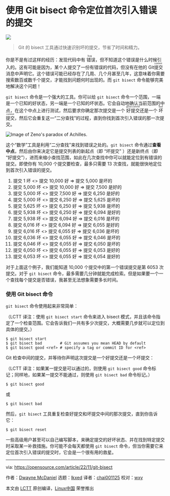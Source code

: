 [#]: subject: "Find bugs with the git bisect command"
[#]: via: "https://opensource.com/article/22/11/git-bisect"
[#]: author: "Dwayne McDaniel https://opensource.com/users/dwaynemcdaniel"
[#]: collector: "lkxed"
[#]: translator: "chai001125"
[#]: reviewer: "wxy"
[#]: publisher: "wxy"
[#]: url: "https://linux.cn/article-15310-1.html"

使用 Git bisect 命令定位首次引入错误的提交
======

![][0]

> Git 的 bisect 工具通过快速识别坏的提交，节省了时间和精力。

你是不是有过这样的经历：发现代码中有 <ruby>错误<rt> bug </rt></ruby>，但不知道这个错误是什么时候引入的。这有可能是因为，某个人提交了一份有错误的代码，但没有在他的 Git <ruby>提交<rt> commit </rt></ruby> 消息中声明它。这个错误可能已经存在了几周、几个月甚至几年，这意味着你需要搜索数百或数千个提交，才能找到问题何时出现的。而 `git bisect` 命令能够完美地解决这个问题！

`git bisect` 命令是一个强大的工具。你可以给 `git bisect` 命令一个范围，一端是一个已知的好状态，另一端是一个已知的坏状态。它会自动地确认当前范围的中点，在这个中点上进行测试，然后要求你确定那次提交是一个 <ruby>好提交<rt> good commit </rt></ruby> 还是一个 <ruby>坏提交<rt> bad commit </rt></ruby>，然后它会重复这一“二分查找”的过程，直到你找到首次引入错误的那一次提交。

![Image of Zeno's paradox of Achilles.][1]

这个“数学”工具是利用“二分查找”来找到错误之处的。`git bisect` 命令通过**查看中点**，然后由你来决定它是提交列表的新起点（即 “坏提交” ）还是新终点（即 “好提交”），进而来缩小查找范围，如此在几次查找中你可以就能定位到有错误的提交。即使你有 10,000 个提交要检查，最多只需要 13 次查找，就能很快地定位到首次引入错误的提交。

1. 提交 1 坏 <> 提交 10,000 好 => 提交 5,000 是坏的
2. 提交 5,000 坏 <> 提交 10,000 好 => 提交 7,500 是好的
3. 提交 5,000 坏 <> 提交 7,500 好 => 提交 6,250 是好的
4. 提交 5,000 坏 <> 提交 6,250 好 => 提交 5,625 是坏的
5. 提交 5,625 坏 <> 提交 6,250 好 => 提交 5,938 是坏的
6. 提交 5,938 坏 <> 提交 6,250 好 => 提交 6,094 是好的
7. 提交 5,938 坏 <> 提交 6,094 好 => 提交 6,016 是坏的
8. 提交 6,016 坏 <> 提交 6,094 好 => 提交 6,055 是好的
9. 提交 6,016 坏 <> 提交 6,055 好 => 提交 6,036 是坏的
10. 提交 6,036 坏 <> 提交 6,055 好 => 提交 6,046 是坏的
11. 提交 6,046 坏 <> 提交 6,055 好 => 提交 6,050 是坏的
12. 提交 6,050 坏 <> 提交 6,055 好 => 提交 6,053 是好的
13. 提交 6,053 坏 <> 提交 6,055 好 => 提交 6,054 是好的

对于上面这个例子，我们能知道 10,000 个提交中的第一个错误提交是第 6053 次提交。对于 `git bisect` 命令，最多需要几分钟就能完成检索。但是如果要一个一个查找每个提交是否错误，我甚至无法想象需要多长时间。

### 使用 Git bisect 命令

`git bisect` 命令使用起来非常简单：

（LCTT 译注：使用 `git bisect start` 命令来进入 bisect 模式，并且该命令指定了一个检查范围。它会告诉我们一共有多少次提交，大概需要几步就可以定位到具体的提交。）

```
$ git bisect start
$ git bisect bad        # Git assumes you mean HEAD by default
$ git bisect good <ref> # specify a tag or commit ID for <ref>
```

Git 检查中间的提交，并等待你声明这次提交是一个好提交还是一个坏提交：

（LCTT 译注：如果某一提交是可以通过的，则使用 `git bisect good` 命令标记；同样地，如果某一提交不能通过，则使用 `git bisect bad` 命令标记。）

```
$ git bisect good
```

或

```
$ git bisect bad
```

然后，`git bisect` 工具重复检查好提交和坏提交中间的那次提交，直到你告诉它：

```
$ git bisect reset
```

一些高级用户甚至可以自己编写脚本，来确定提交的好坏状态、并在找到特定提交时采取某一补救措施。你可能不会每天都使用 `git bisect` 命令，但当你需要它来定位首次引入错误的提交时，它会是一个很有用的救星。

--------------------------------------------------------------------------------

via: https://opensource.com/article/22/11/git-bisect

作者：[Dwayne McDaniel][a]
选题：[lkxed][b]
译者：[chai001125](https://github.com/chai001125)
校对：[wxy](https://github.com/wxy)

本文由 [LCTT](https://github.com/LCTT/TranslateProject) 原创编译，[Linux中国](https://linux.cn/) 荣誉推出

[a]: https://opensource.com/users/dwaynemcdaniel
[b]: https://github.com/lkxed
[1]: https://opensource.com/sites/default/files/2022-11/beyondgit.paradox.png
[0]: https://img.linux.net.cn/data/attachment/album/202212/02/092549j2o7h9cif3hcu34z.jpg